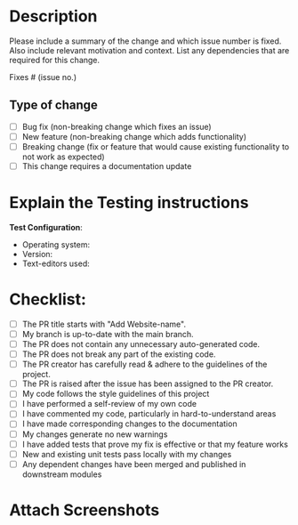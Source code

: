 # Description

Please include a summary of the change and which issue number is fixed. Also include relevant motivation and context. List any dependencies that are required for this change.

Fixes # (issue no.) 
<!---give the issue number you fixed----->

## Type of change

<!----Please delete options that are not relevant.And in order to tick the check box just but x inside them for example [x] like this----->

- [ ] Bug fix (non-breaking change which fixes an issue)
- [ ] New feature (non-breaking change which adds functionality)
- [ ] Breaking change (fix or feature that would cause existing functionality to not work as expected)
- [ ] This change requires a documentation update

# Explain the Testing instructions

**Test Configuration**:
* Operating system:
* Version:
* Text-editors used:

# Checklist:
<!----Please delete options that are not relevant.And in order to tick the check box just but x inside them for example [x] like this----->
- [ ] The PR title starts with "Add Website-name".  <!-- PR refers to PULL REQUEST -->
- [ ] My branch is up-to-date with the main branch.
- [ ] The PR does not contain any unnecessary auto-generated code.
- [ ] The PR does not break any part of the existing code.
- [ ] The PR creator has carefully read & adhere to the guidelines of the project.
- [ ] The PR is raised after the issue has been assigned to the PR creator.
- [ ] My code follows the style guidelines of this project
- [ ] I have performed a self-review of my own code
- [ ] I have commented my code, particularly in hard-to-understand areas
- [ ] I have made corresponding changes to the documentation
- [ ] My changes generate no new warnings
- [ ] I have added tests that prove my fix is effective or that my feature works
- [ ] New and existing unit tests pass locally with my changes
- [ ] Any dependent changes have been merged and published in downstream modules

# Attach Screenshots